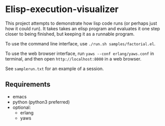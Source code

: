 # Elisp-execution-visualizer

This project attempts to demonstrate how lisp code runs (or perhaps just how it could run).  It takes takes an elisp program and evaluates it one step closer to being finished, but keeping it as a runnable program.

To use the command line interface, use `./run.sh samples/factorial.el`.

To use the web browser interface, run `yaws --conf erlang/yaws.conf` in terminal, and then open `http://localhost:8000` in a web browser.

See `samplerun.txt` for an example of a session.

## Requirements

* emacs
* python (python3 preferred)
* optional:
    * erlang
    * yaws
